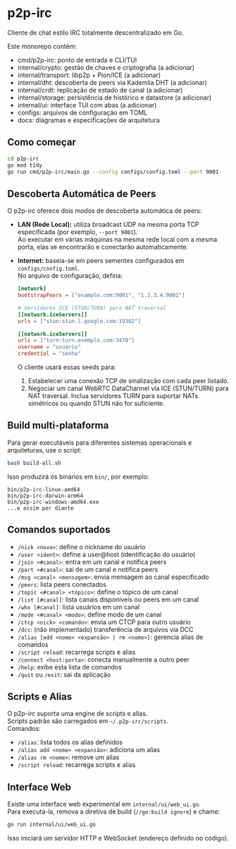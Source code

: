 # p2p-irc

Cliente de chat estilo IRC totalmente descentralizado em Go.

Este monorepo contém:

- cmd/p2p-irc: ponto de entrada e CLI/TUI
- internal/crypto: gestão de chaves e criptografia (a adicionar)
- internal/transport: libp2p + Pion/ICE (a adicionar)
- internal/dht: descoberta de peers via Kademlia DHT (a adicionar)
- internal/crdt: replicação de estado de canal (a adicionar)
- internal/storage: persistência de histórico e datastore (a adicionar)
- internal/ui: interface TUI com abas (a adicionar)
- configs: arquivos de configuração em TOML
- docs: diagramas e especificações de arquitetura

## Como começar

```bash
cd p2p-irc
go mod tidy
go run cmd/p2p-irc/main.go --config configs/config.toml --port 9001
```

## Descoberta Automática de Peers

O p2p-irc oferece dois modos de descoberta automática de peers:

- **LAN (Rede Local):** utiliza broadcast UDP na mesma porta TCP especificada (por exemplo, `--port 9001`).  
  Ao executar em várias máquinas na mesma rede local com a mesma porta, elas se encontrarão e conectarão automaticamente.

- **Internet:** baseia-se em peers sementes configurados em `configs/config.toml`.  
  No arquivo de configuração, defina:

  ```toml
  [network]
  bootstrapPeers = ["example.com:9001", "1.2.3.4:9001"]

  # Servidores ICE (STUN/TURN) para NAT traversal
  [[network.iceServers]]
  urls = ["stun:stun.l.google.com:19302"]

  [[network.iceServers]]
  urls = ["turn:turn.exemplo.com:3478"]
  username = "usuario"
  credential = "senha"
  ```

  O cliente usará essas seeds para:
  1. Estabelecer uma conexão TCP de sinalização com cada peer listado.
  2. Negociar um canal WebRTC DataChannel via ICE (STUN/TURN) para NAT traversal.
  Inclua servidores TURN para suportar NATs simétricos ou quando STUN não for suficiente.

## Build multi-plataforma

Para gerar executáveis para diferentes sistemas operacionais e arquiteturas, use o script:

```bash
bash build-all.sh
```

Isso produzirá os binários em `bin/`, por exemplo:
```
bin/p2p-irc-linux-amd64
bin/p2p-irc-darwin-arm64
bin/p2p-irc-windows-amd64.exe
...e assim por diante
```

## Comandos suportados

- `/nick <novo>`: define o nickname do usuário
- `/user <ident>`: define a user@host (identificação do usuário)
- `/join <#canal>`: entra em um canal e notifica peers
- `/part <#canal>`: sai de um canal e notifica peers
- `/msg <canal> <mensagem>`: envia mensagem ao canal especificado
- `/peers`: lista peers conectados
- `/topic <#canal> <tópico>`: define o tópico de um canal
- `/list [#canal]`: lista canais disponíveis ou peers em um canal
- `/who [#canal]`: lista usuários em um canal
- `/mode <#canal> <modo>`: define modo de um canal
- `/ctcp <nick> <comando>`: envia um CTCP para outro usuário
- `/dcc`: (não implementado) transferência de arquivos via DCC
- `/alias [add <nome> <expansão> | rm <nome>]`: gerencia alias de comandos
- `/script reload`: recarrega scripts e alias
- `/connect <host:porta>`: conecta manualmente a outro peer
- `/help`: exibe esta lista de comandos
- `/quit` ou `/exit`: sai da aplicação

## Scripts e Alias
O p2p-irc suporta uma engine de scripts e alias.  
Scripts padrão são carregados em `~/.p2p-irc/scripts`.  
Comandos:
- `/alias`: lista todos os alias definidos
- `/alias add <nome> <expansão>`: adiciona um alias
- `/alias rm <nome>`: remove um alias
- `/script reload`: recarrega scripts e alias

## Interface Web
Existe uma interface web experimental em `internal/ui/web_ui.go`.  
Para executá-la, remova a diretiva de build (`//go:build ignore`) e chame:
```bash
go run internal/ui/web_ui.go
```
Isso iniciará um servidor HTTP e WebSocket (endereço definido no código).
